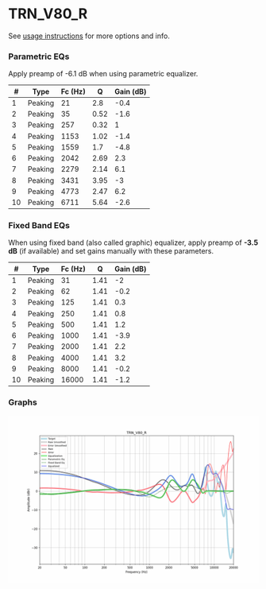 # TRN_V80_R
See [usage instructions](https://github.com/jaakkopasanen/AutoEq#usage) for more options and info.

### Parametric EQs
Apply preamp of -6.1 dB when using parametric equalizer.

|   # | Type    |   Fc (Hz) |    Q |   Gain (dB) |
|-----|---------|-----------|------|-------------|
|   1 | Peaking |        21 | 2.8  |        -0.4 |
|   2 | Peaking |        35 | 0.52 |        -1.6 |
|   3 | Peaking |       257 | 0.32 |         1   |
|   4 | Peaking |      1153 | 1.02 |        -1.4 |
|   5 | Peaking |      1559 | 1.7  |        -4.8 |
|   6 | Peaking |      2042 | 2.69 |         2.3 |
|   7 | Peaking |      2279 | 2.14 |         6.1 |
|   8 | Peaking |      3431 | 3.95 |        -3   |
|   9 | Peaking |      4773 | 2.47 |         6.2 |
|  10 | Peaking |      6711 | 5.64 |        -2.6 |

### Fixed Band EQs
When using fixed band (also called graphic) equalizer, apply preamp of **-3.5 dB** (if available) and set gains manually with these parameters.

|   # | Type    |   Fc (Hz) |    Q |   Gain (dB) |
|-----|---------|-----------|------|-------------|
|   1 | Peaking |        31 | 1.41 |        -2   |
|   2 | Peaking |        62 | 1.41 |        -0.2 |
|   3 | Peaking |       125 | 1.41 |         0.3 |
|   4 | Peaking |       250 | 1.41 |         0.8 |
|   5 | Peaking |       500 | 1.41 |         1.2 |
|   6 | Peaking |      1000 | 1.41 |        -3.9 |
|   7 | Peaking |      2000 | 1.41 |         2.2 |
|   8 | Peaking |      4000 | 1.41 |         3.2 |
|   9 | Peaking |      8000 | 1.41 |        -0.2 |
|  10 | Peaking |     16000 | 1.41 |        -1.2 |

### Graphs
![](./TRN_V80_R.png)
